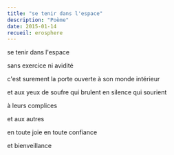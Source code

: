```yaml
---
title: "se tenir dans l'espace"
description: "Poème"
date: 2015-01-14
recueil: erosphere
---
```


se tenir dans l'espace

sans exercice
ni avidité

c'est surement la porte ouverte
à son monde intérieur

et aux yeux de soufre
qui brulent en silence
qui sourient

à leurs complices

et aux autres

en toute joie
en toute confiance

et bienveillance
